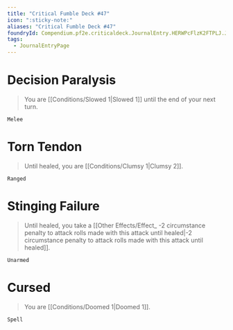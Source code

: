 ```yaml
---
title: "Critical Fumble Deck #47"
icon: ":sticky-note:"
aliases: "Critical Fumble Deck #47"
foundryId: Compendium.pf2e.criticaldeck.JournalEntry.HERWPcFlzK2FTPLJ.JournalEntryPage.GM8KhEJHweIyOXpQ
tags:
  - JournalEntryPage
---
```

# Decision Paralysis

> You are [[Conditions/Slowed 1|Slowed 1]] until the end of your next turn.

`Melee`

# Torn Tendon

> Until healed, you are [[Conditions/Clumsy 1|Clumsy 2]].

`Ranged`

# Stinging Failure

> Until healed, you take a [[Other Effects/Effect\_ -2 circumstance penalty to attack rolls made with this attack until healed|-2 circumstance penalty to attack rolls made with this attack until healed]].

`Unarmed`

# Cursed

> You are [[Conditions/Doomed 1|Doomed 1]].

`Spell`